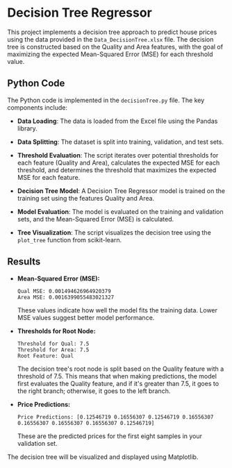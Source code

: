 # Decision Tree Regressor <br>

This project implements a decision tree approach to predict house prices using the data provided in the `Data_DecisionTree.xlsx` file. The decision tree is constructed based on the Quality and Area features, with the goal of maximizing the expected Mean-Squared Error (MSE) for each threshold value.

## Python Code <br>

The Python code is implemented in the `decisionTree.py` file. The key components include:

- **Data Loading**: The data is loaded from the Excel file using the Pandas library.

- **Data Splitting**: The dataset is split into training, validation, and test sets.

- **Threshold Evaluation**: The script iterates over potential thresholds for each feature (Quality and Area), calculates the expected MSE for each threshold, and determines the threshold that maximizes the expected MSE for each feature.

- **Decision Tree Model**: A Decision Tree Regressor model is trained on the training set using the features Quality and Area.

- **Model Evaluation**: The model is evaluated on the training and validation sets, and the Mean-Squared Error (MSE) is calculated.

- **Tree Visualization**: The script visualizes the decision tree using the `plot_tree` function from scikit-learn.

## Results <br>

- **Mean-Squared Error (MSE):**
  ```
  Qual MSE: 0.001494626964920379
  Area MSE: 0.0016399055483021327
  ```
  These values indicate how well the model fits the training data. Lower MSE values suggest better model performance.

- **Thresholds for Root Node:**
  ```
  Threshold for Qual: 7.5
  Threshold for Area: 7.5
  Root Feature: Qual
  ```
  The decision tree's root node is split based on the Quality feature with a threshold of 7.5. This means that when making predictions, the model first evaluates the Quality feature, and if it's greater than 7.5, it goes to the right branch; otherwise, it goes to the left branch.

- **Price Predictions:**
  ```
  Price Predictions: [0.12546719 0.16556307 0.12546719 0.16556307 0.16556307 0.16556307 0.16556307 0.12546719]
  ```
  These are the predicted prices for the first eight samples in your validation set.

The decision tree will be visualized and displayed using Matplotlib.
